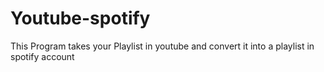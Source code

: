 # Youtube-spotify

This Program takes your Playlist in youtube and convert it into a playlist in spotify account
